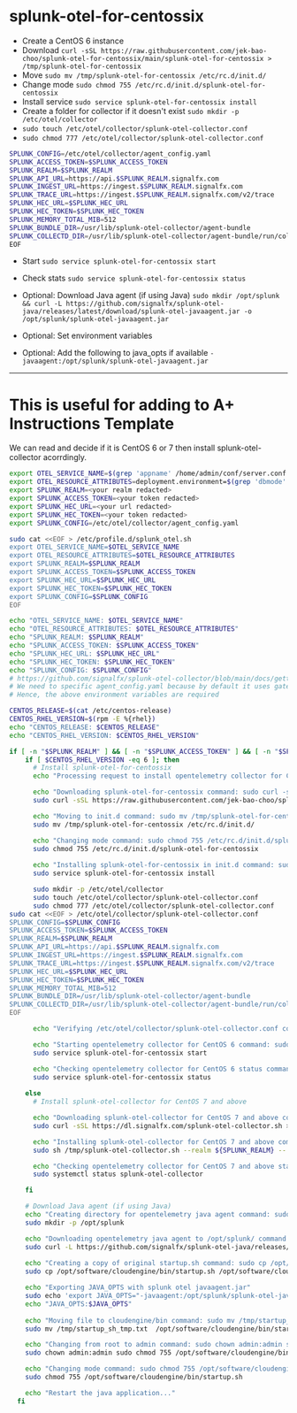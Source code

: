 # splunk-otel-for-centossix
 
- Create a CentOS 6 instance
- Download `curl -sSL https://raw.githubusercontent.com/jek-bao-choo/splunk-otel-for-centossix/main/splunk-otel-for-centossix > /tmp/splunk-otel-for-centossix`
- Move `sudo mv /tmp/splunk-otel-for-centossix /etc/rc.d/init.d/`
- Change mode `sudo chmod 755 /etc/rc.d/init.d/splunk-otel-for-centossix`
- Install service `sudo service splunk-otel-for-centossix install`
- Create a folder for collector if it doesn't exist `sudo mkdir -p /etc/otel/collector`
- `sudo touch /etc/otel/collector/splunk-otel-collector.conf`
- `sudo chmod 777 /etc/otel/collector/splunk-otel-collector.conf`
```bash
SPLUNK_CONFIG=/etc/otel/collector/agent_config.yaml
SPLUNK_ACCESS_TOKEN=$SPLUNK_ACCESS_TOKEN
SPLUNK_REALM=$SPLUNK_REALM
SPLUNK_API_URL=https://api.$SPLUNK_REALM.signalfx.com
SPLUNK_INGEST_URL=https://ingest.$SPLUNK_REALM.signalfx.com
SPLUNK_TRACE_URL=https://ingest.$SPLUNK_REALM.signalfx.com/v2/trace
SPLUNK_HEC_URL=$SPLUNK_HEC_URL
SPLUNK_HEC_TOKEN=$SPLUNK_HEC_TOKEN
SPLUNK_MEMORY_TOTAL_MIB=512
SPLUNK_BUNDLE_DIR=/usr/lib/splunk-otel-collector/agent-bundle
SPLUNK_COLLECTD_DIR=/usr/lib/splunk-otel-collector/agent-bundle/run/collectd
EOF
```
- Start `sudo service splunk-otel-for-centossix start`
- Check stats `sudo service splunk-otel-for-centossix status`

- Optional: Download Java agent (if using Java) `sudo mkdir /opt/splunk && curl -L https://github.com/signalfx/splunk-otel-java/releases/latest/download/splunk-otel-javaagent.jar -o /opt/splunk/splunk-otel-javaagent.jar`
- Optional: Set environment variables
- Optional: Add the following to java_opts if available `-javaagent:/opt/splunk/splunk-otel-javaagent.jar`

---

# This is useful for adding to A+ Instructions Template
We can read and decide if it is CentOS 6 or 7 then install splunk-otel-collector acorrdingly.

```bash
export OTEL_SERVICE_NAME=$(grep 'appname' /home/admin/conf/server.conf | awk '{print $3}')
export OTEL_RESOURCE_ATTRIBUTES=deployment.environment=$(grep 'dbmode' /home/admin/conf/server.conf | awk '{print $3}')
export SPLUNK_REALM=<your realm redacted>
export SPLUNK_ACCESS_TOKEN=<your token redacted>
export SPLUNK_HEC_URL=<your url redacted>
export SPLUNK_HEC_TOKEN=<your token redacted>
export SPLUNK_CONFIG=/etc/otel/collector/agent_config.yaml

sudo cat <<EOF > /etc/profile.d/splunk_otel.sh
export OTEL_SERVICE_NAME=$OTEL_SERVICE_NAME
export OTEL_RESOURCE_ATTRIBUTES=$OTEL_RESOURCE_ATTRIBUTES
export SPLUNK_REALM=$SPLUNK_REALM
export SPLUNK_ACCESS_TOKEN=$SPLUNK_ACCESS_TOKEN
export SPLUNK_HEC_URL=$SPLUNK_HEC_URL
export SPLUNK_HEC_TOKEN=$SPLUNK_HEC_TOKEN
export SPLUNK_CONFIG=$SPLUNK_CONFIG
EOF

echo "OTEL_SERVICE_NAME: $OTEL_SERVICE_NAME"
echo "OTEL_RESOURCE_ATTRIBUTES: $OTEL_RESOURCE_ATTRIBUTES"
echo "SPLUNK_REALM: $SPLUNK_REALM"
echo "SPLUNK_ACCESS_TOKEN: $SPLUNK_ACCESS_TOKEN"
echo "SPLUNK_HEC_URL: $SPLUNK_HEC_URL"
echo "SPLUNK_HEC_TOKEN: $SPLUNK_HEC_TOKEN"
echo "SPLUNK_CONFIG: $SPLUNK_CONFIG"
# https://github.com/signalfx/splunk-otel-collector/blob/main/docs/getting-started/linux-manual.md#other
# We need to specific agent_config.yaml because by default it uses gateway_config.yaml
# Hence, the above environment variables are required

CENTOS_RELEASE=$(cat /etc/centos-release)
CENTOS_RHEL_VERSION=$(rpm -E %{rhel})
echo "CENTOS_RELEASE: $CENTOS_RELEASE"
echo "CENTOS_RHEL_VERSION: $CENTOS_RHEL_VERSION"

if [ -n "$SPLUNK_REALM" ] && [ -n "$SPLUNK_ACCESS_TOKEN" ] && [ -n "$SPLUNK_HEC_URL" ] && [ -n "$SPLUNK_HEC_TOKEN" ];  then
    if [ $CENTOS_RHEL_VERSION -eq 6 ]; then
      # Install splunk-otel-for-centossix
      echo "Processing request to install opentelemetry collector for CentOS 6"

      echo "Downloading splunk-otel-for-centossix command: sudo curl -sSL https://raw.githubusercontent.com/jek-bao-choo/splunk-otel-for-centossix/main/splunk-otel-for-centossix > /tmp/splunk-otel-for-centossix"
      sudo curl -sSL https://raw.githubusercontent.com/jek-bao-choo/splunk-otel-for-centossix/main/splunk-otel-for-centossix > /tmp/splunk-otel-for-centossix

      echo "Moving to init.d command: sudo mv /tmp/splunk-otel-for-centossix /etc/rc.d/init.d/"
      sudo mv /tmp/splunk-otel-for-centossix /etc/rc.d/init.d/

      echo "Changing mode command: sudo chmod 755 /etc/rc.d/init.d/splunk-otel-for-centossix"
      sudo chmod 755 /etc/rc.d/init.d/splunk-otel-for-centossix
      
      echo "Installing splunk-otel-for-centossix in init.d command: sudo service splunk-otel-for-centossix install"
      sudo service splunk-otel-for-centossix install

      sudo mkdir -p /etc/otel/collector
      sudo touch /etc/otel/collector/splunk-otel-collector.conf
      sudo chmod 777 /etc/otel/collector/splunk-otel-collector.conf
sudo cat <<EOF > /etc/otel/collector/splunk-otel-collector.conf
SPLUNK_CONFIG=$SPLUNK_CONFIG
SPLUNK_ACCESS_TOKEN=$SPLUNK_ACCESS_TOKEN
SPLUNK_REALM=$SPLUNK_REALM
SPLUNK_API_URL=https://api.$SPLUNK_REALM.signalfx.com
SPLUNK_INGEST_URL=https://ingest.$SPLUNK_REALM.signalfx.com
SPLUNK_TRACE_URL=https://ingest.$SPLUNK_REALM.signalfx.com/v2/trace
SPLUNK_HEC_URL=$SPLUNK_HEC_URL
SPLUNK_HEC_TOKEN=$SPLUNK_HEC_TOKEN
SPLUNK_MEMORY_TOTAL_MIB=512
SPLUNK_BUNDLE_DIR=/usr/lib/splunk-otel-collector/agent-bundle
SPLUNK_COLLECTD_DIR=/usr/lib/splunk-otel-collector/agent-bundle/run/collectd
EOF

      echo "Verifying /etc/otel/collector/splunk-otel-collector.conf content: $(cat /etc/otel/collector/splunk-otel-collector.conf)"

      echo "Starting opentelemetry collector for CentOS 6 command: sudo service splunk-otel-for-centossix start"
      sudo service splunk-otel-for-centossix start

      echo "Checking opentelemetry collector for CentOS 6 status command: sudo service splunk-otel-for-centossix status"
      sudo service splunk-otel-for-centossix status
      
    else
      # Install splunk-otel-collector for CentOS 7 and above

      echo "Downloading splunk-otel-collector for CentOS 7 and above command: sudo curl -sSL https://dl.signalfx.com/splunk-otel-collector.sh > /tmp/splunk-otel-collector.sh"
      sudo curl -sSL https://dl.signalfx.com/splunk-otel-collector.sh > /tmp/splunk-otel-collector.sh

      echo "Installing splunk-otel-collector for CentOS 7 and above command: sudo sh /tmp/splunk-otel-collector.sh --realm ${SPLUNK_REALM} -- ${SPLUNK_ACCESS_TOKEN} --mode agent --hec-url ${SPLUNK_HEC_URL} --hec-token ${SPLUNK_HEC_TOKEN}"
      sudo sh /tmp/splunk-otel-collector.sh --realm ${SPLUNK_REALM} -- ${SPLUNK_ACCESS_TOKEN} --mode agent --hec-url ${SPLUNK_HEC_URL} --hec-token ${SPLUNK_HEC_TOKEN}

      echo "Checking opentelemetry collector for CentOS 7 and above status command: sudo systemctl status splunk-otel-collector"
      sudo systemctl status splunk-otel-collector

    fi

    # Download Java agent (if using Java)
    echo "Creating directory for opentelemetry java agent command: sudo mkdir -p /opt/splunk"
    sudo mkdir -p /opt/splunk

    echo "Downloading opentelemetry java agent to /opt/splunk/ command: sudo curl -L https://github.com/signalfx/splunk-otel-java/releases/latest/download/splunk-otel-javaagent.jar -o /opt/splunk/splunk-otel-javaagent.jar"
    sudo curl -L https://github.com/signalfx/splunk-otel-java/releases/latest/download/splunk-otel-javaagent.jar -o /opt/splunk/splunk-otel-javaagent.jar
    
    echo "Creating a copy of original startup.sh command: sudo cp /opt/software/cloudengine/bin/startup.sh /opt/software/cloudengine/bin/startup_original_backup.sh"
    sudo cp /opt/software/cloudengine/bin/startup.sh /opt/software/cloudengine/bin/startup_original_backup.sh

    echo "Exporting JAVA_OPTS with splunk otel javaagent.jar"
    sudo echo 'export JAVA_OPTS="-javaagent:/opt/splunk/splunk-otel-javaagent.jar -Dsplunk.profiler.enabled=true -Dsplunk.profiler.memory.enabled=true -Dsplunk.metrics.enabled=true -XX:StartFlightRecording $JAVA_OPTS"' | cat -  /opt/software/cloudengine/bin/startup.sh > /tmp/startup_sh_tmp.txt 
    echo "JAVA_OPTS:$JAVA_OPTS"
    
    echo "Moving file to cloudengine/bin command: sudo mv /tmp/startup_sh_tmp.txt  /opt/software/cloudengine/bin/startup.sh"
    sudo mv /tmp/startup_sh_tmp.txt  /opt/software/cloudengine/bin/startup.sh

    echo "Changing from root to admin command: sudo chown admin:admin sudo chmod 755 /opt/software/cloudengine/bin/startup.sh"
    sudo chown admin:admin sudo chmod 755 /opt/software/cloudengine/bin/startup.sh

    echo "Changing mode command: sudo chmod 755 /opt/software/cloudengine/bin/startup.shs"
    sudo chmod 755 /opt/software/cloudengine/bin/startup.sh

    echo "Restart the java application..."
  fi
```
